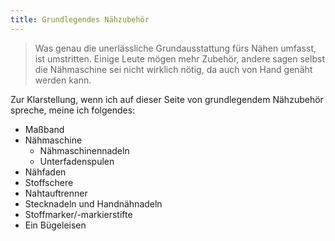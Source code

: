```yaml
---
title: Grundlegendes Nähzubehör
---
```


> Was genau die unerlässliche Grundausstattung fürs Nähen umfasst, ist umstritten. Einige Leute mögen mehr Zubehör, andere sagen selbst die Nähmaschine sei nicht wirklich nötig, da auch von Hand genäht werden kann.

Zur Klarstellung, wenn ich auf dieser Seite von grundlegendem Nähzubehör spreche, meine ich folgendes:

 - Maßband
 - Nähmaschine
   - Nähmaschinennadeln
   - Unterfadenspulen
 - Nähfaden
 - Stoffschere
 - Nahtauftrenner
 - Stecknadeln und Handnähnadeln
 - Stoffmarker/-markierstifte
 - Ein Bügeleisen
